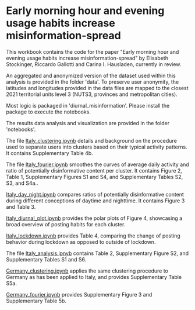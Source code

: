 # Early morning hour and evening usage habits increase misinformation-spread

This workbook contains the code for the paper "Early morning hour and evening usage habits increase misinformation-spread" by Elisabeth Stockinger, Riccardo Gallotti and Carina I. Hausladen, currently in review.

An aggregated and anonymized version of the dataset used within this analysis is provided in the folder 'data'. To preserve user anonymity, the latitudes and longitudes provided in the data files are mapped to the closest 2021 territorial units level 3 (NUTS3, provinces and metropolitan cities).


Most logic is packaged in 'diurnal_misinformation'. Please install the package to execute the notebooks. 

The results data analysis and visualization are provided in the folder 'notebooks'.


The file [Italy_clustering.ipynb](notebooks/Italy_clustering.ipynb)  details and background on the procedure used to separate users into clusters based on their typical activity patterns. It contains Supplementary Table 4b.

The file [Italy_fourier.ipynb](notebooks/Italy_fourier.ipynb) smoothes the curves of average daily activity and ratio of potentially disinformative content per cluster. It contains Figure 2, Table 1, Supplementary Figures S1 and S4, and Supplementary Tables S2, S3, and S4a..

[Italy_day_night.ipynb](notebooks/Italy_day_night.ipynb) compares ratios of potentially disinformative content during different conceptions of daytime and nighttime. It contains Figure 3 and Table 3.

[Italy_diurnal_plot.ipynb](notebooks/Italy_diurnal_plot.ipynb) provides the polar plots of Figure 4, showcasing a broad overview of posting habits for each cluster.

[Italy_lockdown.ipynb](notebooks/Italy_lockdown.ipynb) provides Table 4, comparing the change of posting behavior during lockdown as opposed to outside of lockdown.

The file [Italy_analysis.ipnyb](notebooks/Italy_analysis.ipynb) contains Table 2, Supplementary Figure S2, and Supplementary Tables S1 and S6.

[Germany_clustering.ipynb](notebook/Germany_clustering.ipynb) applies the same clustering procedure to Germany as has been applied to Italy, and provides Supplementary Table S5a.

[Germany_fourier.ipynb](notebooks/Germany_fourier.ipynb) provides Supplementary Figure 3 and Supplementary Table 5b.